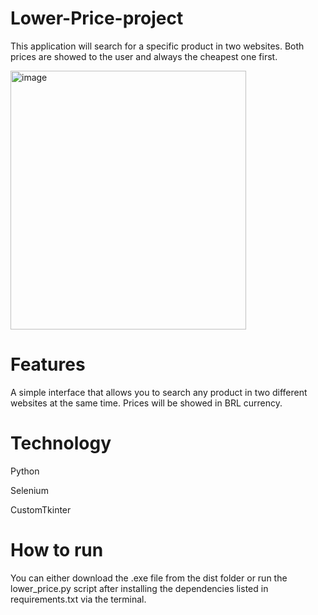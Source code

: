 # Lower-Price-project
This application will search for a specific product in two websites. Both prices are showed to the user and always the cheapest one first.

<img width="377" height="414" alt="image" src="https://github.com/user-attachments/assets/2c3cd8a2-8ed7-453d-af84-7a5d808f143c" />

# Features
A simple interface that allows you to search any product in two different websites at the same time.
Prices will be showed in BRL currency.

# Technology
Python

Selenium

CustomTkinter

# How to run
You can either download the .exe file from the dist folder or run the lower_price.py script after installing the dependencies listed in requirements.txt via the terminal.